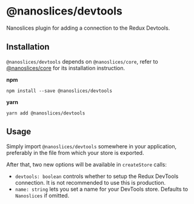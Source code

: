 # @nanoslices/devtools

Nanoslices plugin for adding a connection to the Redux Devtools.

## Installation

`@nanoslices/devtools` depends on `@nanoslices/core`, refer to [@nanoslices/core](https://npmjs.com/package/@nanoslices/core)
for its installation instruction.

**npm**

```
npm install --save @nanoslices/devtools
```

**yarn**

```
yarn add @nanoslices/devtools
```

## Usage

Simply import `@nanoslices/devtools` somewhere in your application, preferably in the file from which your store is exported.

After that, two new options will be available in `createStore` calls:

- `devtools: boolean` controls whether to setup the Redux DevTools connection. It is not recommended to use this is production.
- `name: string` lets you set a name for your DevTools store. Defaults to `Nanoslices` if omitted.
